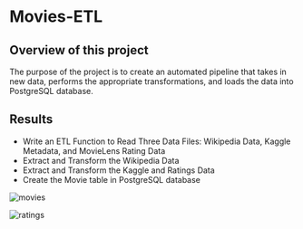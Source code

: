 # Movies-ETL

## Overview of this project

The purpose of the project is to create an automated pipeline that takes in new data, performs the appropriate transformations, and loads the data into PostgreSQL database.

## Results

- Write an ETL Function to Read Three Data Files: Wikipedia Data, Kaggle Metadata, and MovieLens Rating Data
- Extract and Transform the Wikipedia Data
- Extract and Transform the Kaggle and Ratings Data
- Create the Movie table in PostgreSQL database

![movies](https://github.com/bobocomfy/Movies-ETL/blob/main/Resources/movies_query.png)

![ratings](https://github.com/bobocomfy/Movies-ETL/blob/main/Resources/ratings_query.png)




